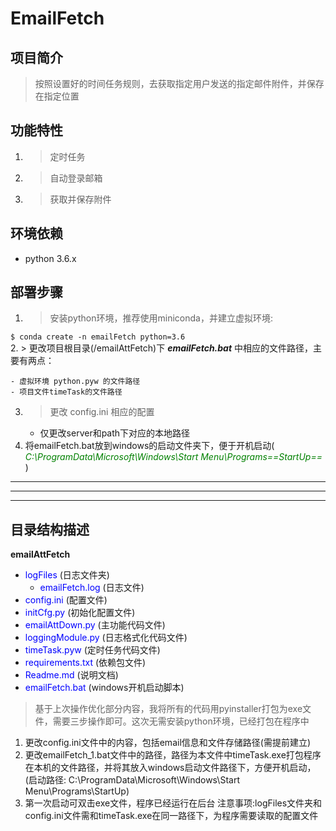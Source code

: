 # EmailFetch

## 项目简介
> 按照设置好的时间任务规则，去获取指定用户发送的指定邮件附件，并保存在指定位置
## 功能特性
1. > 定时任务
2. > 自动登录邮箱
3. > 获取并保存附件
## 环境依赖
- python 3.6.x
## 部署步骤
1. > 安装python环境，推荐使用miniconda，并建立虚拟环境:

`$ conda create -n emailFetch python=3.6`  
2. > 更改项目根目录(/emailAttFetch)下 ***emailFetch.bat*** 中相应的文件路径，主要有两点：

    - 虚拟环境 python.pyw 的文件路径
    - 项目文件timeTask的文件路径
3. > 更改 config.ini 相应的配置   
    - 仅更改server和path下对应的本地路径
4. 将emailFetch.bat放到windows的启动文件夹下，便于开机启动(<font color=green>  *C:\ProgramData\Microsoft\Windows\Start Menu\Programs\==StartUp==*</font>  )
---
---
---
## 目录结构描述
**emailAttFetch**
- <font color=blue>logFiles</font>  (日志文件夹)
    - <font color=blue>emailFetch.log</font>  (日志文件)
- <font color=blue>config.ini</font>  (配置文件)
- <font color=blue>initCfg.py</font>  (初始化配置文件)
- <font color=blue>emailAttDown.py</font>  (主功能代码文件)
- <font color=blue>loggingModule.py</font>  (日志格式化代码文件)
- <font color=blue>timeTask.pyw</font>  (定时任务代码文件)
- <font color=blue>requirements.txt</font>  (依赖包文件)
- <font color=blue>Readme.md</font>  (说明文档)
- <font color=blue>emailFetch.bat</font> (windows开机启动脚本)

> 基于上次操作优化部分内容，我将所有的代码用pyinstaller打包为exe文件，需要三步操作即可。这次无需安装python环境，已经打包在程序中
1. 更改config.ini文件中的内容，包括email信息和文件存储路径(需提前建立)
2. 更改emailFetch_1.bat文件中的路径，路径为本文件中timeTask.exe打包程序在本机的文件路径，并将其放入windows启动文件路径下，方便开机启动，(启动路径: C:\ProgramData\Microsoft\Windows\Start Menu\Programs\StartUp)
3. 第一次启动可双击exe文件，程序已经运行在后台
注意事项:logFiles文件夹和config.ini文件需和timeTask.exe在同一路径下，为程序需要读取的配置文件